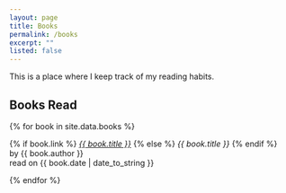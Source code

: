 ```yaml
---
layout: page
title: Books
permalink: /books
excerpt: ""
listed: false
---
```


This is a place where I keep track of my reading habits. <!-- Part of this motivation is to exercise my own agency over the process of quantifying different aspects of my life. In an age where almost all human actions are reduced to mere statistical data inputs, to resist is to either gain agency over this statistical process, or to become a caveman who is entirely isolated from technology. The former is an action that I take, the later is an utopian wish.  -->

## Books Read

{% for book in site.data.books %}
  <p>
    {% if book.link %}
      <a href="{{ book.link }}"><i>{{ book.title }}</i></a>
    {% else %}
      <i>{{ book.title }}</i>
    {% endif %} <br>
    by {{ book.author }} <br>
    read on {{ book.date | date_to_string }}
  </p>
{% endfor %}
